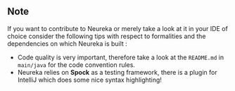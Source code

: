


## Note ##

If you want to contribute to Neureka or merely 
take a look at it in your IDE of choice consider the following 
tips with respect to formalities and the 
dependencies on which Neureka is built : <br>

- Code quality is very important, therefore take a look at the `README.md` in `main/java` for the code convention rules.
- Neureka relies on **Spock** as a testing framework, there is a plugin for IntelliJ which does some nice syntax highlighting!

